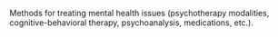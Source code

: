 Methods for treating mental health issues (psychotherapy modalities, cognitive-behavioral therapy, psychoanalysis, medications, etc.).
